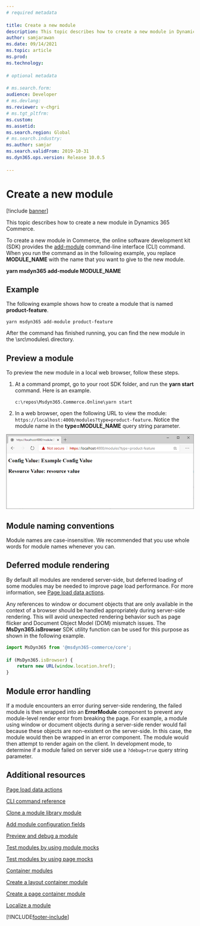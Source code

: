 ```yaml
---
# required metadata

title: Create a new module
description: This topic describes how to create a new module in Dynamics 365 Commerce.
author: samjarawan
ms.date: 09/14/2021
ms.topic: article
ms.prod: 
ms.technology: 

# optional metadata

# ms.search.form: 
audience: Developer
# ms.devlang: 
ms.reviewer: v-chgri
# ms.tgt_pltfrm: 
ms.custom: 
ms.assetid: 
ms.search.region: Global
# ms.search.industry: 
ms.author: samjar
ms.search.validFrom: 2019-10-31
ms.dyn365.ops.version: Release 10.0.5

---
```

# Create a new module

[!include [banner](../includes/banner.md)]

This topic describes how to create a new module in Dynamics 365 Commerce.

To create a new module in Commerce, the online software development kit (SDK) provides the [add-module](cli-command-reference.md#add-module) command-line interface (CLI) command. When you run the command as in the following example, you replace **MODULE\_NAME** with the name that you want to give to the new module. 

**yarn msdyn365 add-module MODULE\_NAME**

## Example

The following example shows how to create a module that is named **product-feature**.

```Console
yarn msdyn365 add-module product-feature
```

After the command has finished running, you can find the new module in the \\src\\modules\\ directory.

## Preview a module

To preview the new module in a local web browser, follow these steps.

1. At a command prompt, go to your root SDK folder, and run the **yarn start** command. Here is an example.

    ```Console
    c:\repos\Msdyn365.Commerce.Online\yarn start
    ```

2. In a web browser, open the following URL to view the module: `https://localhost:4000/modules?type=product-feature`. Notice the module name in the **type=MODULE\_NAME** query string parameter.

![Module preview.](media/create-new-module.png)

## Module naming conventions

Module names are case-insensitive. We recommended that you use whole words for module names whenever you can.

## Deferred module rendering

By default all modules are rendered server-side, but deferred loading of some modules may be needed to improve page load performance. For more information, see [Page load data actions](page-load-data-action.md).

Any references to window or document objects that are only available in the context of a browser should be handled appropriately during server-side rendering. This will avoid unexpected rendering behavior such as page flicker and Document Object Model (DOM) mismatch issues. The **MsDyn365.isBrowser** SDK utility function can be used for this purpose as shown in the following example.

```typescript
import MsDyn365 from '@msdyn365-commerce/core';

if (MsDyn365.isBrowser) {
    return new URL(window.location.href);
}
```

## Module error handling 

If a module encounters an error during server-side rendering, the failed module is then wrapped into an **ErrorModule** component to prevent any module-level render error from breaking the page. For example, a module using window or document objects during a server-side render would fail because these objects are non-existent on the server-side. In this case, the module would then be wrapped in an error component. The module would then attempt to render again on the client. In development mode, to determine if a module failed on server side use a `?debug=true` query string parameter.

## Additional resources

[Page load data actions](page-load-data-action.md)

[CLI command reference](cli-command-reference.md)

[Clone a module library module](clone-starter-module.md)

[Add module configuration fields](add-module-config-fields.md)

[Preview and debug a module](test-module.md)

[Test modules by using module mocks](test-module-mock.md)

[Test modules by using page mocks](test-page-mock.md)

[Container modules](container-modules.md)

[Create a layout container module](create-layout-container.md)

[Create a page container module](create-page-containers.md)

[Localize a module](localize-module.md)


[!INCLUDE[footer-include](../../includes/footer-banner.md)]
